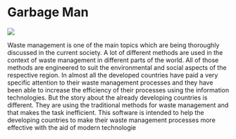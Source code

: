 <h1>Garbage Man</h1>
<img src="https://travis-ci.org/sudaraka94/GarbageMan.svg?branch=master">
<p>Waste management is one of the main topics which are being thoroughly discussed in the
   current society. A lot of different methods are used in the context of waste management in
   different parts of the world. All of those methods are engineered to suit the environmental
   and social aspects of the respective region. In almost all the developed countries have paid a
   very specific attention to their waste management processes and they have been able to
   increase the efficiency of their processes using the information technologies. But the story
   about the already developing countries is different. They are using the traditional methods
   for waste management and that makes the task inefficient. This software is intended to help
   the developing countries to make their waste management processes more effective with
   the aid of modern technologie